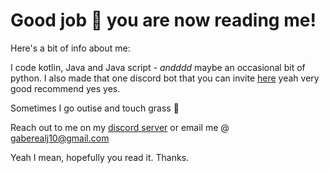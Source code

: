 # **Good job** 👏 you are now reading me!


Here's a bit of info about me:

I code kotlin, Java and Java script - *andddd* maybe an occasional bit of python. I also made that one discord bot that you can invite [here](https://cozy.gabereal.co.uk) yeah very good recommend yes yes.

Sometimes I go outise and touch grass 🍃

Reach out to me on my [discord server](https://discord.gabereal.co.uk) or email me @ gaberealj10@gmail.com

Yeah I mean, hopefully you read it. Thanks.
